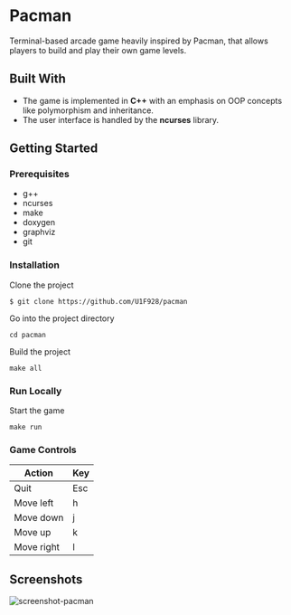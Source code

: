 # Pacman
 
Terminal-based arcade game heavily inspired by Pacman, that allows players to build and play their own game levels.
 
## Built With
 
* The game is implemented in **C++** with an emphasis on OOP concepts like polymorphism and inheritance.
* The user interface is handled by the **ncurses** library.
 
## Getting Started 
 
### Prerequisites 
 
* g++
* ncurses
* make
* doxygen
* graphviz
* git
 
### Installation 
 
Clone the project 
``` 
$ git clone https://github.com/U1F928/pacman
``` 
Go into the project directory
``` 
cd pacman
```
Build the project
``` 
make all
``` 
 
### Run Locally 

Start the game
``` 
make run
``` 

### Game Controls

| Action        | Key           |
| ------------- | ------------- |
| Quit          | Esc           |
| Move left     | h             |
| Move down     | j             |
| Move up       | k             |
| Move right    | l             |

## Screenshots
![screenshot-pacman](https://user-images.githubusercontent.com/110688318/187525177-63ef06a9-b317-40db-9b41-8be22df242b3.png)




